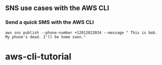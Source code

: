 ## SNS use cases with the AWS CLI

### Send a quick SMS with the AWS CLI
```console
aws sns publish --phone-number +12012022034 --message " This is bob. My phone's dead. I'll be home soon."
```
# aws-cli-tutorial
